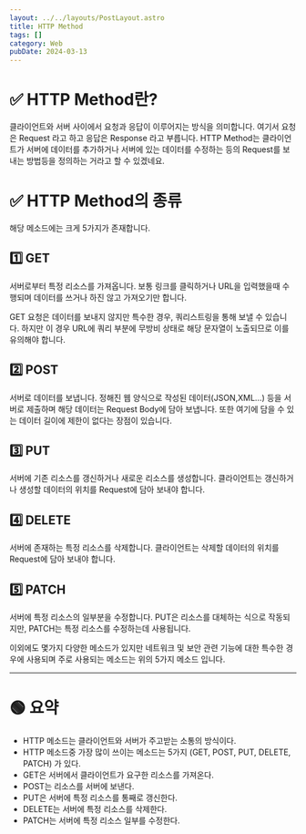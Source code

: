 ```yaml
---
layout: ../../layouts/PostLayout.astro
title: HTTP Method
tags: []
category: Web
pubDate: 2024-03-13
---
```


# ✅ HTTP Method란?

클라이언트와 서버 사이에서 요청과 응답이 이루어지는 방식을 의미합니다. 여기서 요청은 Request 라고 하고 응답은 Response 라고 부릅니다. HTTP Method는 클라이언트가 서버에 데이터를 추가하거나 서버에 있는 데이터를 수정하는 등의 Request를 보내는 방법등을 정의하는 거라고 할 수 있겠네요.

# ✅ HTTP Method의 종류

해당 메소드에는 크게 5가지가 존재합니다.

## 1️⃣ GET

서버로부터 특정 리소스를 가져옵니다. 보통 링크를 클릭하거나 URL을 입력했을때 수행되며 데이터를 쓰거나 하진 않고 가져오기만 합니다.

GET 요청은 데이터를 보내지 않지만 특수한 경우, 쿼리스트링을 통해 보낼 수 있습니다. 하지만 이 경우 URL에 쿼리 부분에 무방비 상태로 해당 문자열이 노출되므로 이를 유의해야 합니다.

## 2️⃣ POST

서버로 데이터를 보냅니다. 정해진 웹 양식으로 작성된 데이터(JSON,XML…) 등을 서버로 제출하며 해당 데이터는 Request Body에 담아 보냅니다. 또한 여기에 담을 수 있는 데이터 길이에 제한이 없다는 장점이 있습니다.

## 3️⃣ PUT

서버에 기존 리소스를 갱신하거나 새로운 리소스를 생성합니다. 클라이언트는 갱신하거나 생성할 데이터의 위치를 Request에 담아 보내야 합니다.

## 4️⃣ DELETE

서버에 존재하는 특정 리소스를 삭제합니다. 클라이언트는 삭제할 데이터의 위치를 Request에 담아 보내야 합니다.

## 5️⃣ PATCH

서버에 특정 리소스의 일부분을 수정합니다. PUT은 리소스를 대체하는 식으로 작동되지만, PATCH는 특정 리소스를 수정하는데 사용됩니다.

이외에도 몇가지 다양한 메소드가 있지만 네트워크 및 보안 관련 기능에 대한 특수한 경우에 사용되며 주로 사용되는 메소드는 위의 5가지 메소드 입니다.

---

# 🟢 요약

- HTTP 메소드는 클라이언트와 서버가 주고받는 소통의 방식이다.
- HTTP 메소드중 가장 많이 쓰이는 메소드는 5가지 (GET, POST, PUT, DELETE, PATCH) 가 있다.
- GET은 서버에서 클라이언트가 요구한 리소스를 가져온다.
- POST는 리소스를 서버에 보낸다.
- PUT은 서버에 특정 리소스를 통째로 갱신한다.
- DELETE는 서버에 특정 리소스를 삭제한다.
- PATCH는 서버에 특정 리소스 일부를 수정한다.
